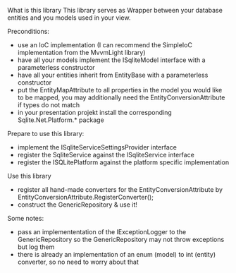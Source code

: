 ﻿What is this library
This library serves as Wrapper between your database entities and you models used in your view.

Preconditions:
 - use an IoC implementation (I can recommend the SimpleIoC implementation from the MvvmLight library)
 - have all your models implement the ISqliteModel interface with a parameterless constructor
 - have all your entities inherit from EntityBase with a parameterless constructor
 - put the EntityMapAttribute to all properties in the model you would like to be mapped, you may additionally need the EntityConversionAttribute if types do not match
 - in your presentation projekt install the corresponding Sqlite.Net.Platform.* package

Prepare to use this library:
 - implement the ISqliteServiceSettingsProvider interface
 - register the SqliteService against the ISqliteService interface
 - register the ISQLitePlatform against the platform specific implementation

Use this library
 - register all hand-made converters for the EntityConversionAttribute by EntityConversionAttribute.RegisterConverter();
 - construct the GenericRepository & use it!

Some notes:
 - pass an implemententation of the IExceptionLogger to the GenericRepository so the GenericRepository may not throw exceptions but log them
 - there is already an implementation of an enum (model) to int (entity) converter, so no need to worry about that
